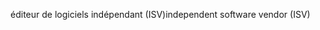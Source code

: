 <span data-ttu-id="d017a-101">éditeur de logiciels indépendant (ISV)</span><span class="sxs-lookup"><span data-stu-id="d017a-101">independent software vendor (ISV)</span></span>